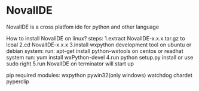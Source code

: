 # NovalIDE
NovalIDE is a cross platfom ide for python and other language

How to install NovalIDE on linux?
steps:
1.extract NovalIDE-x.x.x.tar.gz to lcoal
2.cd NovalIDE-x.x.x
3.install wxpython development tool
on ubuntu or debian system:
run: apt-get install python-wxtools
on centos or readhat system
run: yum install wxPython-devel
4.run python setup.py install or use sudo right
5.run NovalIDE on terminator will start up

pip required modules:
wxpython
pywin32(only windows)
watchdog
chardet
pyperclip
